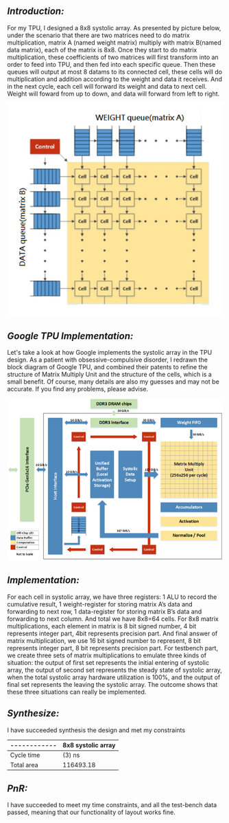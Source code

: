 ## *Introduction:* 
For my TPU, I designed a 8x8 systolic array. As presented by picture below, under the scenario that there are two matrices need to do matrix multiplication, matrix A (named weight matrix) multiply with matrix B(named data matrix), each of the matrix is 8x8. Once they start to do matrix multiplication, these coefficients of two matrices will first transform into an order to feed into TPU, and then fed into each specific queue. Then these queues will output at most 8 datams to its connected cell, these cells will do multiplication and addition according to the weight and data it receives. And in the next cycle, each cell will forward its weight and data to next cell. Weight will foward from up to down, and data will forward from left to right.

  
   <img src= "https://github.com/Casear98/Systolic-array-implementation-in-RTL-for-tpu/blob/main/Pics/arch%20of%20Sys.png">
 
## *Google TPU Implementation:*

Let's take a look at how Google implements the systolic array in the TPU design. As a patient with obsessive-compulsive disorder, I redrawn the block diagram of Google TPU, and combined their patents to refine the structure of Matrix Multiply Unit and the structure of the cells, which is a small benefit. Of course, many details are also my guesses and may not be accurate. If you find any problems, please advise.

<img src= "https://github.com/Casear98/Systolic-array-implementation-in-RTL-for-tpu/blob/main/Pics/Arch.png">

## *Implementation:*

For each cell in systolic array, we have three registers: 1 ALU to record the cumulative result, 1 weight-register for storing matrix A’s data and forwarding to next row, 1 data-register for storing matrix B’s data and forwarding to next column. And total we have 8x8=64 cells. For 8x8 matrix multiplications, each element in matrix is 8 bit signed number, 4 bit represents integer part, 4bit represents precision part. And final answer of matrix multiplication, we use 16 bit signed number to represent, 8 bit represents integer part, 8 bit represents precision part. For testbench part, we create three sets of matrix multiplications to emulate three kinds of situation: the output of first set represents the initial entering of systolic array, the output of second set represents the steady state of systolic array, when the total systolic array hardware utilization is 100%, and the output of final set represents the leaving the systolic array. The outcome shows that these three situations can really be implemented.

## *Synthesize:*

I have succeeded synthesis the design and met  my constraints

------------  | 8x8 systolic array
----------- | -------------
Cycle time  | (3) ns
Total area  | 116493.18 

## *PnR:*

I have succeeded to meet my time constraints, and all the test-bench data passed, meaning that our functionality of layout works fine.
